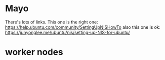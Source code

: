 # Mayo
There's lots of links. This one is the right one: https://help.ubuntu.com/community/SettingUpNISHowTo
also this one is ok: https://junyonglee.me/ubuntu/nis/setting-up-NIS-for-ubuntu/



# worker nodes
